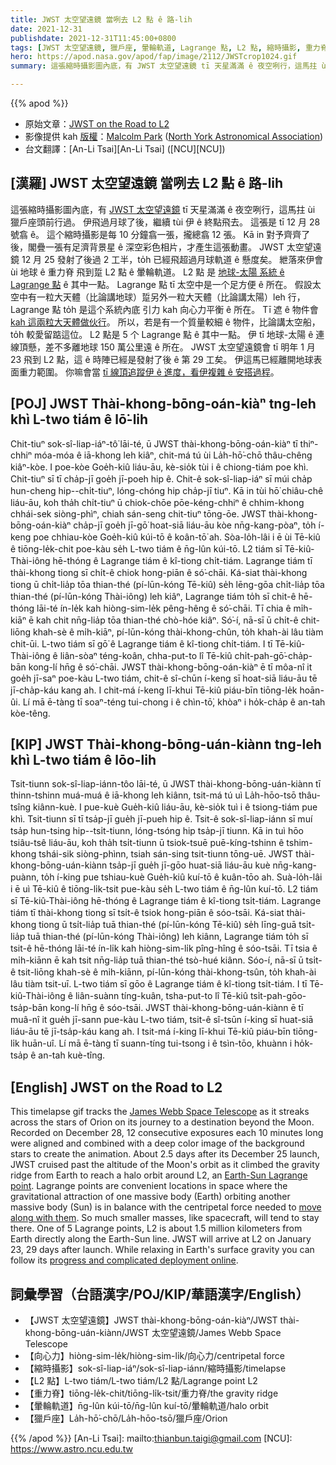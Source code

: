 ```yaml
---
title: JWST 太空望遠鏡 當咧去 L2 點 ê 路-lih
date: 2021-12-31
publishdate: 2021-12-31T11:45:00+0800
tags: [JWST 太空望遠鏡, 獵戶座, 暈輪軌道, Lagrange 點, L2 點, 縮時攝影, 重力脊, 月球, 地球, 引力, 向心力]
hero: https://apod.nasa.gov/apod/fap/image/2112/JWSTcrop1024.gif
summary: 這張縮時攝影圖內底，有 JWST 太空望遠鏡 tī 天星滿滿 ê 夜空咧行，這馬拄 ùi 獵戶座頭前行過。伊飛過月球了後，繼續 tùi 伊 ê 終點飛去。

---
```


{{% apod %}}

- 原始文章：[JWST on the Road to L2](https://apod.nasa.gov/apod/ap211231.html)
- 影像提供 kah [版權][copyright]：[Malcolm Park](http://www.photopark.ca/) ([North York Astronomical Association](http://www.nyaa.ca/))
- 台文翻譯：[An-Li Tsai][An-Li Tsai] ([NCU][NCU])

## [漢羅] JWST 太空望遠鏡 當咧去 L2 點 ê 路-lih
這張縮時攝影圖內底，有 [JWST 太空望遠鏡][James Webb Space Telescope] tī 天星滿滿 ê 夜空咧行，這馬拄 ùi 獵戶座頭前行過。
伊飛過月球了後，繼續 tùi 伊 ê 終點飛去。
這張是 tī 12 月 28 號翕 ê。
這个縮時攝影是每 10 分鐘翕一張，攏總翕 12 張。
Kā in 對予齊齊了後，閣疊一張有足濟背景星 ê 深空彩色相片，才產生這張動畫。
JWST 太空望遠鏡 12 月 25 發射了後過 2 工半，to̍h 已經飛超過月球軌道 ê 懸度矣。
紲落來伊會 ùi 地球 ê 重力脊 飛到踅 L2 點 ê 暈輪軌道。
L2 點 是 [地球-太陽 系統 ê Lagrange 點][Earth-Sun Lagrange point] ê 其中一點。
Lagrange 點 tī 太空中是一个足方便 ê 所在。
假設太空中有一粒大天體（比論講地球）踅另外一粒大天體（比論講太陽）leh 行，Lagrange 點 to̍h 是這个系統內底 引力 kah 向心力平衡 ê 所在。
Tī 遮 ê 物件會 [kah 這兩粒大天體做伙行][move along with them]。
所以，若是有一个質量較細 ê 物件，比論講太空船，to̍h 較愛留踮這位。
L2 點是 5 个 Lagrange 點 ê 其中一點。
伊 tī 地球-太陽 ê 連線頂懸，差不多離地球 150 萬公里遠 ê 所在。
JWST 太空望遠鏡會 tī 明年 1 月 23 飛到 L2 點，這 ê 時陣已經是發射了後 ê 第 29 工矣。
伊這馬已經離開地球表面重力範圍。
你嘛會當 [tī 線頂追蹤伊 ê 進度，看伊複雜 ê 安搭過程][progress and complicated deployment online]。

## [POJ] JWST Thài-khong-bōng-oán-kiàⁿ tng-leh khì L-two tiám ê lō͘-lih
Chit-tiuⁿ sok-sî-liap-iáⁿ-tô͘ lāi-té, ū JWST thài-khong-bōng-oán-kiàⁿ tī thiⁿ-chhiⁿ móa-móa ê iā-khong leh kiâⁿ, chit-má tú ùi La̍h-hō͘-chō thâu-chêng kiâⁿ-kòe.
I poe-kòe Goe̍h-kiû liáu-āu, kè-sio̍k tùi i ê chiong-tiám poe khì.
Chit-tiuⁿ sī tī cha̍p-jī goe̍h jī-poeh hip ê.
Chit-ê sok-sî-liap-iáⁿ sī múi cha̍p hun-cheng hip--chi̍t-tiuⁿ, lóng-chóng hip cha̍p-jī tiuⁿ.
Kā in tùi hō͘ chiâu-chê liáu-āu, koh tha̍h chi̍t-tiuⁿ ū chiok-chōe pōe-kéng-chhiⁿ ê chhim-khong chhái-sek siòng-phìⁿ, chiah sán-seng chit-tiuⁿ tōng-ōe.
JWST thài-khong-bōng-oán-kiàⁿ cha̍p-jī goe̍h jī-gō͘ hoat-siā liáu-āu kòe nn̄g-kang-pòaⁿ, to̍h í-keng poe chhiau-kòe Goe̍h-kiû kúi-tō ê koân-tō͘ ah.
Sòa-lo̍h-lâi i ē ùi Tē-kiû ê tiōng-le̍k-chit poe-kàu se̍h L-two tiám ê n̄g-lûn kúi-tō.
L2 tiám sī Tē-kiû-Thài-iông hē-thóng ê Lagrange tiám ê kî-tiong chi̍t-tiám.
Lagrange tiám tī thài-khong tiong sī chi̍t-ê chiok hong-piān ê só͘-chāi.
Ká-siat thài-khong tiong ū chi̍t-lia̍p tōa thian-thé (pí-lūn-kóng Tē-kiû) se̍h lēng-gōa chi̍t-lia̍p tōa thian-thé (pí-lūn-kóng Thài-iông) leh kiâⁿ, Lagrange tiám to̍h sī chit-ê hē-thóng lāi-té ín-le̍k kah hiòng-sim-le̍k pêng-hêng ê só͘-chāi.
Tī chia ê mi̍h-kiāⁿ ē kah chit nn̄g-lia̍p tōa thian-thé chò-hóe kiâⁿ.
Só͘-í, nā-sī ū chi̍t-ê chit-liōng khah-sè ê mi̍h-kiāⁿ, pí-lūn-kóng thài-khong-chûn, to̍h khah-ài lâu tiàm chit-ūi.
L-two tiám sī gō͘ ê Lagrange tiám ê kî-tiong chi̍t-tiám.
I tī Tē-kiû-Thài-iông ê liân-sòaⁿ téng-koân, chha-put-to lî Tē-kiû chi̍t-pah-gō͘-cha̍p-bān kong-lí hn̄g ê só͘-chāi.
JWST thài-khong-bōng-oán-kiàⁿ ē tī môa-nî it goe̍h jī-saⁿ poe-kàu L-two tiám, chit-ê sî-chūn í-keng sī hoat-siā liáu-āu tē jī-cha̍p-káu kang ah.
I chit-má í-keng lī-khui Tē-kiû piáu-bīn tiōng-le̍k hoān-ûi.
Lí mā ē-tàng tī soaⁿ-téng tui-chong i ê chìn-tō͘, khòaⁿ i ho̍k-cha̍p ê an-tah kòe-têng.

## [KIP] JWST Thài-khong-bōng-uán-kiànn tng-leh khì L-two tiám ê lōo-lih
Tsit-tiunn sok-sî-liap-iánn-tôo lāi-té, ū JWST thài-khong-bōng-uán-kiànn tī thinn-tshinn muá-muá ê iā-khong leh kiânn, tsit-má tú uì La̍h-hōo-tsō thâu-tsîng kiânn-kuè.
I pue-kuè Gue̍h-kiû liáu-āu, kè-sio̍k tuì i ê tsiong-tiám pue khì.
Tsit-tiunn sī tī tsa̍p-jī gue̍h jī-pueh hip ê.
Tsit-ê sok-sî-liap-iánn sī muí tsa̍p hun-tsing hip--tsi̍t-tiunn, lóng-tsóng hip tsa̍p-jī tiunn.
Kā in tuì hōo tsiâu-tsê liáu-āu, koh tha̍h tsi̍t-tiunn ū tsiok-tsuē puē-kíng-tshinn ê tshim-khong tshái-sik siòng-phìnn, tsiah sán-sing tsit-tiunn tōng-uē.
JWST thài-khong-bōng-uán-kiànn tsa̍p-jī gue̍h jī-gōo huat-siā liáu-āu kuè nn̄g-kang-puànn, to̍h í-king pue tshiau-kuè Gue̍h-kiû kuí-tō ê kuân-tōo ah.
Suà-lo̍h-lâi i ē uì Tē-kiû ê tiōng-li̍k-tsit pue-kàu se̍h L-two tiám ê n̄g-lûn kuí-tō.
L2 tiám sī Tē-kiû-Thài-iông hē-thóng ê Lagrange tiám ê kî-tiong tsi̍t-tiám.
Lagrange tiám tī thài-khong tiong sī tsi̍t-ê tsiok hong-piān ê sóo-tsāi.
Ká-siat thài-khong tiong ū tsi̍t-lia̍p tuā thian-thé (pí-lūn-kóng Tē-kiû) se̍h līng-guā tsi̍t-lia̍p tuā thian-thé (pí-lūn-kóng Thài-iông) leh kiânn, Lagrange tiám to̍h sī tsit-ê hē-thóng lāi-té ín-li̍k kah hiòng-sim-li̍k pîng-hîng ê sóo-tsāi.
Tī tsia ê mi̍h-kiānn ē kah tsit nn̄g-lia̍p tuā thian-thé tsò-hué kiânn.
Sóo-í, nā-sī ū tsi̍t-ê tsit-liōng khah-sè ê mi̍h-kiānn, pí-lūn-kóng thài-khong-tsûn, to̍h khah-ài lâu tiàm tsit-uī.
L-two tiám sī gōo ê Lagrange tiám ê kî-tiong tsi̍t-tiám.
I tī Tē-kiû-Thài-iông ê liân-suànn tíng-kuân, tsha-put-to lî Tē-kiû tsi̍t-pah-gōo-tsa̍p-bān kong-lí hn̄g ê sóo-tsāi.
JWST thài-khong-bōng-uán-kiànn ē tī muâ-nî it gue̍h jī-sann pue-kàu L-two tiám, tsit-ê sî-tsūn í-king sī huat-siā liáu-āu tē jī-tsa̍p-káu kang ah.
I tsit-má í-king lī-khui Tē-kiû piáu-bīn tiōng-li̍k huān-uî.
Lí mā ē-tàng tī suann-tíng tui-tsong i ê tsìn-tōo, khuànn i ho̍k-tsa̍p ê an-tah kuè-tîng.

## [English] JWST on the Road to L2

This timelapse gif tracks the [James Webb Space Telescope][James Webb Space Telescope] as it streaks across the stars of Orion on its journey to a destination beyond the Moon.
Recorded on December 28, 12 consecutive exposures each 10 minutes long were aligned and combined with a deep color image of the background stars to create the animation.
About 2.5 days after its December 25 launch, JWST cruised past the altitude of the Moon's orbit as it climbed the gravity ridge from Earth to reach a halo orbit around L2, an [Earth-Sun Lagrange point][Earth-Sun Lagrange point].
Lagrange points are convenient locations in space where the gravitational attraction of one massive body (Earth) orbiting another massive body (Sun) is in balance with the centripetal force needed to [move along with them][move along with them].
So much smaller masses, like spacecraft, will tend to stay there.
One of 5 Lagrange points, L2 is about 1.5 million kilometers from Earth directly along the Earth-Sun line.
JWST will arrive at L2 on January 23, 29 days after launch.
While relaxing in Earth's surface gravity you can follow its [progress and complicated deployment online][progress and complicated deployment online].

## 詞彙學習（台語漢字/POJ/KIP/華語漢字/English）
- 【JWST 太空望遠鏡】JWST thài-khong-bōng-oán-kiàⁿ/JWST thài-khong-bōng-uán-kiànn/JWST 太空望遠鏡/James Webb Space Telescope
- 【向心力】hiòng-sim-le̍k/hiòng-sim-li̍k/向心力/centripetal force
- 【縮時攝影】sok-sî-liap-iáⁿ/sok-sî-liap-iánn/縮時攝影/timelapse
- 【L2 點】L-two tiám/L-two tiám/L2 點/Lagrange point L2
- 【重力脊】tiōng-le̍k-chit/tiōng-li̍k-tsit/重力脊/the gravity ridge
- 【暈輪軌道】n̄g-lûn kúi-tō/n̄g-lûn kuí-tō/暈輪軌道/halo orbit
- 【獵戶座】La̍h-hō͘-chō/La̍h-hōo-tsō/獵戶座/Orion


{{% /apod %}}
[An-Li Tsai]: mailto:thianbun.taigi@gmail.com
[NCU]: https://www.astro.ncu.edu.tw

[copyright]: https://apod.nasa.gov/apod/fap/lib/about_apod.html#srapply

[James Webb Space Telescope]:https://webbtelescope.org/
[Earth-Sun Lagrange point]:https://solarsystem.nasa.gov/resources/754/what-is-a-lagrange-point/
[move along with them]:https://upload.wikimedia.org/wikipedia/commons/d/d0/Lagrangian_points_equipotential.gif
[progress and complicated deployment online]:https://jwst.nasa.gov/content/webbLaunch/whereIsWebb.html
